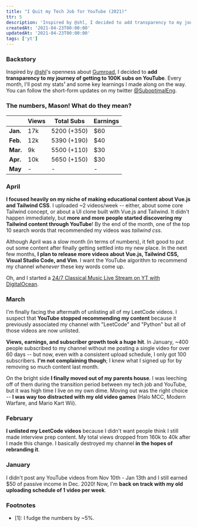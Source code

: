 ```yaml
---
title: "I Quit my Tech Job for YouTube (2021)"
ttr: 5
description: 'Inspired by @shl, I decided to add transparency to my journey of getting to 100K subs on YouTube.'
createdAt: '2021-04-23T00:00:00'
updatedAt: '2021-04-23T00:00:00'
tags: ['yt']
---
```


### Backstory
Inspired by [@shl](https://www.twitter.com/shl)'s openness about [Gumroad](https://twitter.com/shl/status/1093532795438133253?s=20),
I decided to __add transparency to my journey of getting to 100K subs on YouTube__.
Every month, I'll post my stats¹ and some key learnings I made along on the way.
You can follow the short-form updates on my twitter [@SuboptimalEng](https://twitter.com/suboptimaleng).

### The numbers, Mason! What do they mean?

|          | Views      |  Total Subs  | Earnings  |
| -------- | ---------- |  ----------- | --------- |
| __Jan.__ | 17k        |  5200 (+350) | $60       |
| __Feb.__ | 12k        |  5390 (+190) | $40       |
| __Mar.__ | 9k         |  5500 (+110) | $30       |
| __Apr.__ | 10k        |  5650 (+150) | $30       |
| __May__  | -          |  -           | -         |

### April
__I focused heavily on my niche of making educational content about Vue.js and Tailwind CSS__.
I uploaded ~2 videos/week -- either, about some core Tailwind concept, or about a UI clone built with Vue.js and Tailwind.
It didn't happen immediately, but __more and more people started discovering my Tailwind content through YouTube__!
By the end of the month, one of the top 10 search words that recommended my videos was _tailwind css_.

Although April was a slow month (in terms of numbers),
it felt good to put out some content after finally getting settled into my new place.
In the next few months, __I plan to release more videos about Vue.js, Tailwind CSS, Visual Studio Code, and Vim__.
I want the YouTube algorithm to recommend my channel _whenever_ these key words come up.

Oh, and I started a [24/7 Classical Music Live Stream on YT with DigitalOcean](https://www.youtube.com/watch?v=0DxmbLL60KA).

### March
I'm finally facing the aftermath of unlisting all of my LeetCode videos. I suspect that __YouTube stopped recommending my content__
because it previously associated my channel with "LeetCode" and "Python" but all of those videos are now unlisted.

__Views, earnings, and subscriber growth took a huge hit__.
In January, ~400 people subscribed to my channel without me posting a single video for over 60 days --
but now, even with a consistent upload schedule, I only got 100 subscribers.
__I'm not complaining though__; I knew what I signed up for by removing so much content last month.

On the bright side __I finally moved out of my parents house__.
I was leeching off of them during the transition period between my tech job and YouTube,
but it was high time I live on my own dime. Moving out was the right choice --
__I was way too distracted with my old video games__ (Halo MCC, Modern Warfare, and Mario Kart Wii).

### February
__I unlisted my LeetCode videos__ because I didn't want people think I still made interview prep content.
My total views dropped from 160k to 40k after I made this change.
I basically destroyed my channel __in the hopes of rebranding it__.

### January
I didn't post any YouTube videos from Nov 10th - Jan 13th and I still earned $50 of passive income in Dec. 2020!
Now, I'm __back on track with my old uploading schedule of 1 video per week__.

### Footnotes
- [1]: I fudge the numbers by ~5%.
